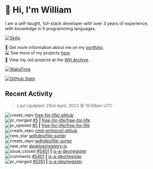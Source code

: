 # 👋 Hi, I'm William
I am a self-taught, full-stack developer with over 3 years of experience, with knowledge in 5 programming languages.

[![Skills](https://skillicons.dev/icons?i=css,cloudflare,discord,bots,docker,express,firebase,git,github,githubactions,html,js,linux,md,mongodb,netlify,nodejs,py,replit,tailwind,ts,vercel,vscode,wordpress,workers)](https://wdh.gg/dev)

🧑 Get more information about me on my [portfolio](https://wdh.gg/dev).
<br>
💻 See more of my projects [here](https://wdh.gg/github-org).
<br>
📁 View my old projects at the [WH Archive](https://wdh.gg/archive).

[![WakaTime](https://wakatime.com/badge/user/817e29c1-e1ac-4adc-936b-37bfa447c165.svg?style=for-the-badge)](https://wdh.gg/wakatime)

[![GitHub Stats](https://github-readme-stats.vercel.app/api?username=williamdavidharrison&theme=algolia&show_icons=true&border_radius=8&count_private=true&include_all_commits=true)](https://wdh.gg/github)

## Recent Activity
<!--RECENT_ACTIVITY:last_update-->
> Last Updated: 23rd April, 2023 @ 10:09am UTC
<!--RECENT_ACTIVITY:last_update_end-->

<!--RECENT_ACTIVITY:start-->
![create_repo](https://cdn.jsdelivr.net/gh/Readme-Workflows/Readme-Icons@main/icons/octicons/Repository.svg) [free-for-life/.github](https://github.com/free-for-life/.github)<br>
![pr_merged](https://cdn.jsdelivr.net/gh/Readme-Workflows/Readme-Icons@main/icons/octicons/PullRequestMerged.svg) [#5](https://github.com/free-for-life/free-for-life/pull/5) **|** [free-for-life/free-for-life](https://github.com/free-for-life/free-for-life)<br>
![pr_opened](https://cdn.jsdelivr.net/gh/Readme-Workflows/Readme-Icons@main/icons/octicons/PullRequestOpened.svg) [#5](https://github.com/free-for-life/free-for-life/pull/5) **|** [free-for-life/free-for-life](https://github.com/free-for-life/free-for-life)<br>
![create_repo](https://cdn.jsdelivr.net/gh/Readme-Workflows/Readme-Icons@main/icons/octicons/Repository.svg) [cmd-protocol/.github](https://github.com/cmd-protocol/.github)<br>
![new_star](https://cdn.jsdelivr.net/gh/Readme-Workflows/Readme-Icons@main/icons/octicons/StarredRepositoryYellow.svg) [wdhdev/file-sorter](https://github.com/wdhdev/file-sorter)<br>
![create_repo](https://cdn.jsdelivr.net/gh/Readme-Workflows/Readme-Icons@main/icons/octicons/Repository.svg) [wdhdev/file-sorter](https://github.com/wdhdev/file-sorter)<br>
![new_star](https://cdn.jsdelivr.net/gh/Readme-Workflows/Readme-Icons@main/icons/octicons/StarredRepositoryYellow.svg) [desktop/registry-js](https://github.com/desktop/registry-js)<br>
![issue_closed](https://cdn.jsdelivr.net/gh/Readme-Workflows/Readme-Icons@main/icons/octicons/IssueClosed.svg) [#5401](https://github.com/is-a-dev/register/issues/5401) **|** [is-a-dev/register](https://github.com/is-a-dev/register)<br>
![comments](https://cdn.jsdelivr.net/gh/Readme-Workflows/Readme-Icons@main/icons/octicons/Comment.svg) [#5401](https://github.com/is-a-dev/register/issues/5401#issuecomment-1518935696) **|** [is-a-dev/register](https://github.com/is-a-dev/register)<br>
![pr_merged](https://cdn.jsdelivr.net/gh/Readme-Workflows/Readme-Icons@main/icons/octicons/PullRequestMerged.svg) [#5351](https://github.com/is-a-dev/register/pull/5351) **|** [is-a-dev/register](https://github.com/is-a-dev/register)<br>
<!--RECENT_ACTIVITY:end-->
